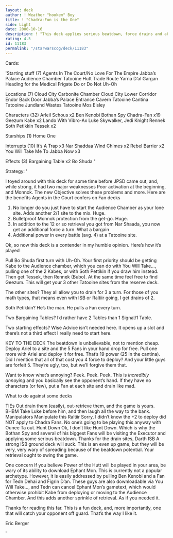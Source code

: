 ```yaml
---
layout: deck
author: ! Weather "hookem" Boy
title: ! "Chadra-Fun is the One"
side: Light
date: 2000-10-16
description: ! "This deck applies serious beatdown, force drains and abuses the hell out of the new JPSD cards."
rating: 4.5
id: 11183
permalink: "/starwarsccg/deck/11183"
---
```

Cards: 

'Starting stuff (7)
Agents In The Court/No Love For The Empire
Jabba’s Palace Audience Chamber
Tatooine Hutt Trade Route
Yarna D’al Gargan
Heading for the Medical Frigate
Do or Do Not
Uh-Oh

Locations (7)
Cloud City Carbonite Chamber
Cloud City Lower Corridor
Endor Back Door
Jabba’s Palace Entrance Cavern
Tatooine Cantina
Tatooine Jundland Wastes
Tatooine Mos Eisley

Characters (32)
Arleil Schous  x2
Ben Kenobi
Bothan Spy
Chadra-Fan  x19
Geezum
Kabe  x2
Lando With Vibro-Ax
Luke Skywalker, Jedi Knight
Rennek
Soth Petikkin
Tessek	x2

Starships (1)
Home One

Interrupts (10)
It’s A Trap  x3
Nar Shaddaa Wind Chimes  x2
Rebel Barrier  x2
You Will Take Me To Jabba Now  x3

Effects (3)
Bargaining Table  x2
Bo Shuda
'

Strategy: '


I toyed around with this deck for some time before JPSD came out, and, while strong, it had two major weaknesses Poor activation at the beginning, and Monnok. The new Objective solves these problems and more. Here are the benefits Agents in the Court confers on Fan decks

1) No longer do you just have to start the Audience Chamber as your lone site. Adds another 2/1 site to the mix. Huge.
2) Bulletproof Monnok protection from the get-go. Huge.
3) In addition to the 12 or so retrieval you got from Nar Shaada, you now get an additional force a turn. What a bargain
4) Additional power in every battle (avg. 4) at a Tatooine site.

Ok, so now this deck is a contender in my humble opinion. Here’s how it’s played

Pull Bo Shuda first turn with Uh-Oh. Your first priority should be getting Kabe to the Audience chamber, which you can do with You Will Take..., pulling one of the 2 Kabes, or with Soth Pettikin if you draw him instead. Then get Tessek, then Rennek (Bubo). At the same time feel free to find Geezum. This will get your 3 other Tatooine sites from the reserve deck.

The other sites? They all allow you to drain for 3 a turn. For those of you math types, that means even with ISB or Raltiir going, I get drains of 2.

Soth Petikkin? He’s the man. He pulls a Fan every turn.

Two Bargaining Tables? I’d rather have 2 Tables than 1 Signal/1 Table.

Two starting effects? Wise Advice isn’t needed here. It opens up a slot and there’s not a third effect I really need to start here.

KEY TO THE DECK The beatdown is unbelievable, not to mention cheap. Deploy Ariel to a site and the 5 Fans in your hand drop for free. Pull one more with Ariel and deploy it for free. That’s 19 power (25 in the cantina). Did I mention that all of that cost you 4 force to deploy? And your little guys are forfeit 5. They’re ugly, too, but we’ll forgive them that.

Want to know what’s annoying? Peek. Peek. Peek. This is *incredibly annoying* and you basically see the opponent’s hand. If they have no characters (or few), put a Fan at each site and drain like mad.

What to do against some decks

TIEs Out drain them (easily), out-retrieve them, and the game is yours.
BHBM Take Luke before him, and then laugh all the way to the bank.
Manipulators Manipulate this
Raltiir Sorry, I didn’t know the +2 to deploy did NOT apply to Chadra Fans. No one’s going to be playing this anyway with Ounee Ta out.
Hunt Down Ok, I don’t like Hunt Down. Which is why the Bothan Spy and several of his biggest Fans will be visiting the Executor and applying some serious beatdown. Thanks for the drain sites, Darth
ISB A strong ISB ground deck will suck. This is an even up game, but they will be very, very wary of spreading because of the beatdown potential. Your retrieval ought to swing the game.

One concern If you believe Power of the Hutt will be played in your area, be wary of its ability to download Ephant Mon. This is currently not a popular archetype. However, it is easily addressed by pulling Ben Kenobi and a Fan for Tedn Dehai and Figrin D’an. These guys are also downloadable via You Will Take..., and Tedn can cancel Ephant Mon’s gametext, which would otherwise prohibit Kabe from deploying or moving to the Audience Chamber. And this adds another sprinkle of retrieval. As if you needed it.

Thanks for reading this far. This is a fun deck, and, more importantly, one that will catch your opponent off guard. That’s the way I like it.

Eric Berger





'
